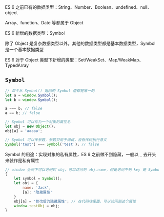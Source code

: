 ES 6 之前已有的数据类型：String、Number、Boolean、undefined、null、object

Array、function、Date 等都属于 Object

ES 6 新增的数据类型：Symbol

除了 Object 是复杂数据类型以外，其他的数据类型都是基本数据类型，Symbol 是一个基本数据类型

ES 6 对于 Object 类型下新增的类型：Set/WeakSet、Map/WeakMap、TypedArray

`Symbol`
---
```javascript
// 每个从 Symbol() 返回的 Symbol 值都是唯一的
let a = window.Symbol(); 
let b = window.Symbol();

a === b; // false
a == b; // false

// Symbol 可以作为一个对象的属性名
let obj = new Object();
obj[a] = 'aaaaa';

// Symbol 可以传参数，参数只用于调试，没有代码执行意义
Symbol('test') === Symbol('test'); // false
```

Symbol 的用途：实现对象的私有属性，ES 6 之前做不到隐藏，一般以 `_` 去开头来装作是私有属性

```javascript
// window 全局下可以访问到 obj，可以访问到 obj.name，但是访问不到 key 是 Symbol 的那个属性
{
    let symbol = Symbol();
    let obj = {
        name: 'Jack',
        [a]: '隐藏属性'
    }
    obj[a] = '修改后的隐藏属性'; // 在代码块里面，可以访问到这个属性
    window.testObj = obj;
}
```
